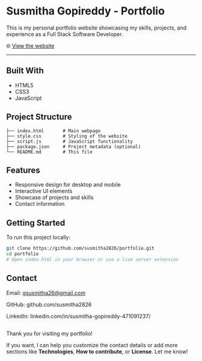 # Susmitha Gopireddy - Portfolio

This is my personal portfolio website showcasing my skills, projects, and experience as a Full Stack Software Developer.

🌐 [View the website](https://susmitha2826.github.io/portfolio/)

---

## Built With

- HTML5  
- CSS3  
- JavaScript

## Project Structure
```
├── index.html       # Main webpage
├── style.css        # Styling of the website
├── script.js        # JavaScript functionality
├── package.json     # Project metadata (optional)
└── README.md        # This file
```


## Features

- Responsive design for desktop and mobile  
- Interactive UI elements  
- Showcase of projects and skills  
- Contact information  

## Getting Started

To run this project locally:

```bash
git clone https://github.com/susmitha2826/portfolio.git
cd portfolio
# Open index.html in your browser or use a live server extension
```
## Contact

Email: gsusmitha26@gmail.com

GitHub: github.com/susmitha2826

LinkedIn: linkedin.com/in/susmitha-gopireddy-471091237/

##
Thank you for visiting my portfolio!

If you want, I can help you customize the contact details or add more sections like **Technologies**, **How to contribute**, or **License**. Let me know!
